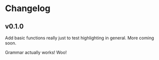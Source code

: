 # Changelog

## v0.1.0

Add basic functions really just to test highlighting in general. More coming soon.

Grammar actually works! Woo!
